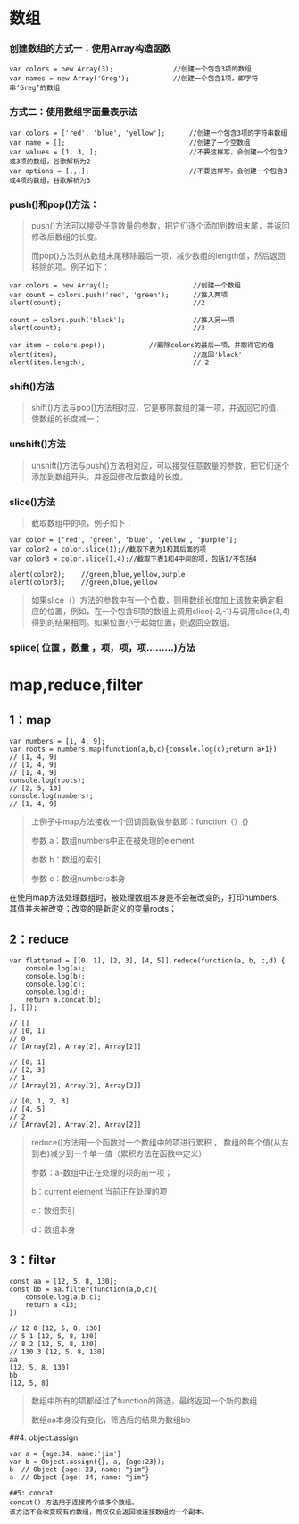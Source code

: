 # 数组

### 创建数组的方式一：使用Array构造函数

```
var colors = new Array(3);               //创建一个包含3项的数组
var names = new Array('Greg');           //创建一个包含1项，即字符串‘Greg’的数组
```

### 方式二：使用数组字面量表示法

```
var colors = ['red', 'blue', 'yellow'];      //创建一个包含3项的字符串数组
var name = [];                               //创建了一个空数组
var values = [1, 3, ];                       //不要这样写，会创建一个包含2或3项的数组，谷歌解析为2
var options = [,,,];                      	 //不要这样写，会创建一个包含3或4项的数组，谷歌解析为3
```

### push()和pop()方法：

> push()方法可以接受任意数量的参数，把它们逐个添加到数组末尾，并返回修改后数组的长度。
>
> 而pop()方法则从数组末尾移除最后一项，减少数组的length值，然后返回移除的项。例子如下：

```
var colors = new Array();                     //创建一个数组
var count = colors.push('red', 'green');      //推入两项
alert(count);                                 //2

count = colors.push('black');                 //推入另一项
alert(count);                                 //3

var item = colors.pop();           //删除colors的最后一项，并取得它的值
alert(item);                                  //返回'black'
alert(item.length);                           // 2
```

### shift()方法

>shift()方法与pop()方法相对应，它是移除数组的第一项，并返回它的值，使数组的长度减一；

### unshift()方法

> unshift()方法与push()方法相对应，可以接受任意数量的参数，把它们逐个添加到数组开头，并返回修改后数组的长度。

### slice()方法

> 截取数组中的项，例子如下：

```
var color = ['red', 'green', 'blue', 'yellow', 'purple'];
var color2 = color.slice(1);//截取下表为1和其后面的项
var color3 = color.slice(1,4);//截取下表1和4中间的项，包括1/不包括4

alert(color2);    //green,blue,yellow,purple
alert(color3);    //green,blue,yellow
```

> 如果slice（）方法的参数中有一个负数，则用数组长度加上该数来确定相应的位置，例如，在一个包含5项的数组上调用slice(-2,-1)与调用slice(3,4)得到的结果相同。如果位置小于起始位置，则返回空数组。

### splice( 位置 ，数量 ，项，项，项.........)方法


# map,reduce,filter

## 1：map

```
var numbers = [1, 4, 9];
var roots = numbers.map(function(a,b,c){console.log(c);return a+1})
// [1, 4, 9]
// [1, 4, 9]
// [1, 4, 9]
console.log(roots);
// [2, 5, 10]
console.log(numbers);
// [1, 4, 9]
```

>上例子中map方法接收一个回调函数做参数即：function（）{}
>
>参数  a：数组numbers中正在被处理的element
>
>参数  b：数组的索引
>
>参数  c：数组numbers本身

在使用map方法处理数组时，被处理数组本身是不会被改变的，打印numbers、其值并未被改变；改变的是新定义的变量roots；

## 2：reduce

```
var flattened = [[0, 1], [2, 3], [4, 5]].reduce(function(a, b, c,d) { 	  
	console.log(a);
	console.log(b);
	console.log(c);
	console.log(d);
  	return a.concat(b);
}, []);

// []
// [0, 1]
// 0
// [Array[2], Array[2], Array[2]]

// [0, 1]
// [2, 3]
// 1
// [Array[2], Array[2], Array[2]]

// [0, 1, 2, 3]
// [4, 5]
// 2
// [Array[2], Array[2], Array[2]]
```

>reduce()方法用一个函数对一个数组中的项进行累积 ， 数组的每个值(从左到右)减少到一个单一值（累积方法在函数中定义）
>
>参数：a-数组中正在处理的项的前一项；
>
>b：current element 当前正在处理的项
>
>c：数组索引
>
>d：数组本身

## 3：filter

```
const aa = [12, 5, 8, 130];
const bb = aa.filter(function(a,b,c){
	console.log(a,b,c);
	return a <13;
})

// 12 0 [12, 5, 8, 130] 
// 5 1 [12, 5, 8, 130]
// 8 2 [12, 5, 8, 130]
// 130 3 [12, 5, 8, 130]
aa
[12, 5, 8, 130]
bb
[12, 5, 8]
```

>数组中所有的项都经过了function的筛选，最终返回一个新的数组
>
>数组aa本身没有变化，筛选后的结果为数组bb

##4: object.assign    
```
var a = {age:34, name:'jim'}    
var b = Object.assign({}, a, {age:23});    
b  // Object {age: 23, name: "jim"}
a  // Object {age: 34, name: "jim"}

##5: concat    
concat() 方法用于连接两个或多个数组。
该方法不会改变现有的数组，而仅仅会返回被连接数组的一个副本。
